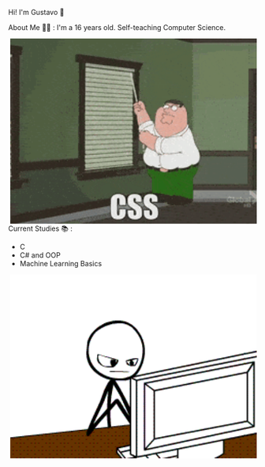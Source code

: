 Hi! I'm Gustavo 👋

About Me 👨‍💻 : I'm a 16 years old. Self-teaching Computer Science.

<img hight="400" width="500" alt="GIF" align="right" src="https://github.com/FatAstronaut/FatAstronaut/blob/main/Css.gif">


Current Studies 📚 : 
- C
- C# and OOP
- Machine Learning Basics

<img hight="400" width="500" alt="GIF" align="right" src="https://github.com/FatAstronaut/FatAstronaut/blob/main/d06.gif">

